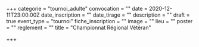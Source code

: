 +++
categorie = "tournoi_adulte"
convocation = ""
date = 2020-12-11T23:00:00Z
date_inscription = ""
date_tirage = ""
description = ""
draft = true
event_type = "tournoi"
fiche_inscription = ""
image = ""
lieu = ""
poster = ""
reglement = ""
title = "Championnat Régional Vétéran"

+++
